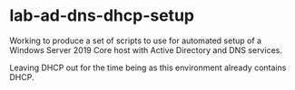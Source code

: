 # lab-ad-dns-dhcp-setup

Working to produce a set of scripts to use for automated setup of a Windows Server 2019 Core host with Active Directory and DNS services.

Leaving DHCP out for the time being as this environment already contains DHCP.
